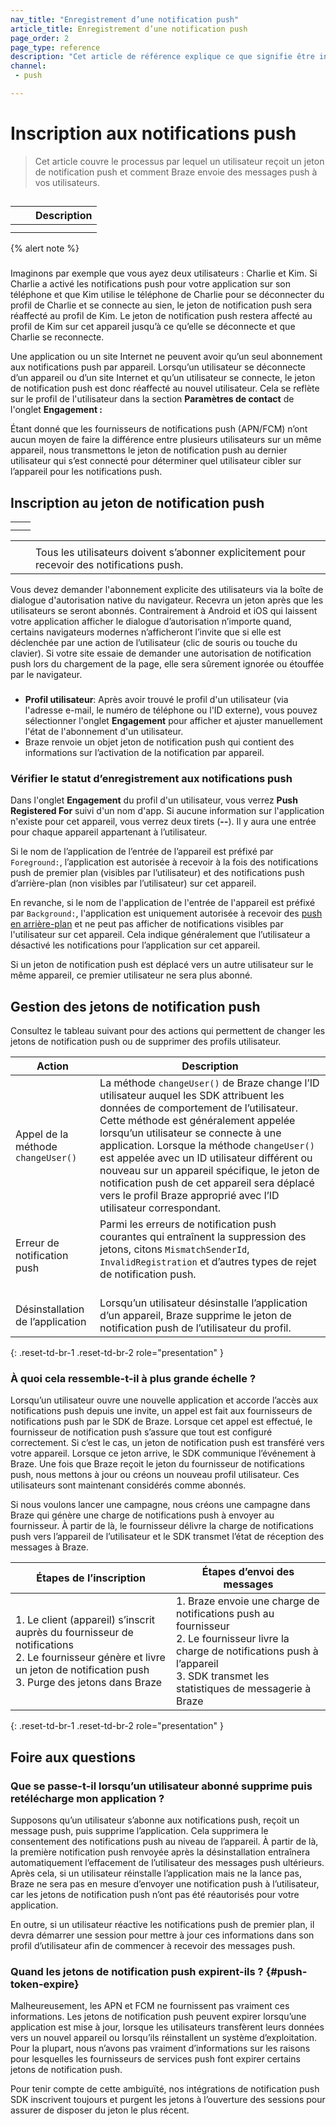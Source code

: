 ```yaml
---
nav_title: "Enregistrement d’une notification push"
article_title: Enregistrement d’une notification push
page_order: 2
page_type: reference
description: "Cet article de référence explique ce que signifie être inscrit aux notifications push et comment nous envoyons des messages push et traitons les jetons de notification push et l’inscription aux notifications push dans Braze."
channel:
 - push

---
```


# Inscription aux notifications push

> Cet article couvre le processus par lequel un utilisateur reçoit un jeton de notification push et comment Braze envoie des messages push à vos utilisateurs.

## 

 







### 



|        |  | Description                                                 |
|------------------|------------------|--------------------------------------------------------------------------------------------------------------|
|  |        |            |
|  |         |   |




{% alert note %}
 


### 



Imaginons par exemple que vous ayez deux utilisateurs : Charlie et Kim. Si Charlie a activé les notifications push pour votre application sur son téléphone et que Kim utilise le téléphone de Charlie pour se déconnecter du profil de Charlie et se connecte au sien, le jeton de notification push sera réaffecté au profil de Kim. Le jeton de notification push restera affecté au profil de Kim sur cet appareil jusqu’à ce qu’elle se déconnecte et que Charlie se reconnecte.

Une application ou un site Internet ne peuvent avoir qu’un seul abonnement aux notifications push par appareil. Lorsqu’un utilisateur se déconnecte d’un appareil ou d’un site Internet et qu’un utilisateur se connecte, le jeton de notification push est donc réaffecté au nouvel utilisateur. Cela se reflète sur le profil de l'utilisateur dans la section **Paramètres de contact** de l'onglet **Engagement :** 



Étant donné que les fournisseurs de notifications push (APN/FCM) n’ont aucun moyen de faire la différence entre plusieurs utilisateurs sur un même appareil, nous transmettons le jeton de notification push au dernier utilisateur qui s’est connecté pour déterminer quel utilisateur cibler sur l’appareil pour les notifications push.

## Inscription au jeton de notification push

 



 

|        |                                                                                                                                                 |
|------------------------|-------------------------------------------------------------------------------------------------------------------------------------------------------------|
|          |   |
|  |   |




  

|                          |  |                                                                                                                                                      |
|------------------------------------|-----------------------------|------------------------------------------------------------------------------------------------------------------------------------------------------------------|
|       |                          |   |
|  |                           | Tous les utilisateurs doivent s’abonner explicitement pour recevoir des notifications push.                                      |




Vous devez demander l'abonnement explicite des utilisateurs via la boîte de dialogue d'autorisation native du navigateur. Recevra un jeton après que les utilisateurs se seront abonnés. Contrairement à Android et iOS qui laissent votre application afficher le dialogue d’autorisation n’importe quand, certains navigateurs modernes n’afficheront l’invite que si elle est déclenchée par une action de l’utilisateur (clic de souris ou touche du clavier). Si votre site essaie de demander une autorisation de notification push lors du chargement de la page, elle sera sûrement ignorée ou étouffée par le navigateur.



### 





- **Profil utilisateur**:  Après avoir trouvé le profil d'un utilisateur (via l'adresse e-mail, le numéro de téléphone ou l'ID externe), vous pouvez sélectionner l'onglet **Engagement** pour afficher et ajuster manuellement l'état de l'abonnement d'un utilisateur.
-   Braze renvoie un objet jeton de notification push qui contient des informations sur l’activation de la notification par appareil.

### Vérifier le statut d’enregistrement aux notifications push

Dans l'onglet **Engagement** du profil d'un utilisateur, vous verrez **Push Registered For** suivi d'un nom d'app. Si aucune information sur l'application n'existe pour cet appareil, vous verrez deux tirets (**--**). Il y aura une entrée pour chaque appareil appartenant à l’utilisateur.

Si le nom de l’application de l’entrée de l’appareil est préfixé par `Foreground:`, l’application est autorisée à recevoir à la fois des notifications push de premier plan (visibles par l’utilisateur) et des notifications push d’arrière-plan (non visibles par l’utilisateur) sur cet appareil.



En revanche, si le nom de l'application de l'entrée de l'appareil est préfixé par `Background:`, l'application est uniquement autorisée à recevoir des [push en arrière-plan]({{site.baseurl}}/user_guide/message_building_by_channel/push/types/#background-push-notifications) et ne peut pas afficher de notifications visibles par l'utilisateur sur cet appareil. Cela indique généralement que l’utilisateur a désactivé les notifications pour l’application sur cet appareil.

Si un jeton de notification push est déplacé vers un autre utilisateur sur le même appareil, ce premier utilisateur ne sera plus abonné.

## Gestion des jetons de notification push

Consultez le tableau suivant pour des actions qui permettent de changer les jetons de notification push ou de supprimer des profils utilisateur. 

| Action | Description |
| ------ | ----------- |
| Appel de la méthode `changeUser()` | La méthode `changeUser()` de Braze change l’ID utilisateur auquel les SDK attribuent les données de comportement de l’utilisateur. Cette méthode est généralement appelée lorsqu’un utilisateur se connecte à une application. Lorsque la méthode `changeUser()` est appelée avec un ID utilisateur différent ou nouveau sur un appareil spécifique, le jeton de notification push de cet appareil sera déplacé vers le profil Braze approprié avec l’ID utilisateur correspondant. |
| Erreur de notification push | Parmi les erreurs de notification push courantes qui entraînent la suppression des jetons, citons `MismatchSenderId`, `InvalidRegistration` et d’autres types de rejet de notification push. <br><br> |
| Désinstallation de l’application | Lorsqu’un utilisateur désinstalle l’application d’un appareil, Braze supprime le jeton de notification push de l’utilisateur du profil. |
{: .reset-td-br-1 .reset-td-br-2 role="presentation" }

### À quoi cela ressemble-t-il à plus grande échelle ?

Lorsqu’un utilisateur ouvre une nouvelle application et accorde l’accès aux notifications push depuis une invite, un appel est fait aux fournisseurs de notifications push par le SDK de Braze. Lorsque cet appel est effectué, le fournisseur de notification push s’assure que tout est configuré correctement. Si c’est le cas, un jeton de notification push est transféré vers votre appareil. Lorsque ce jeton arrive, le SDK communique l’événement à Braze. Une fois que Braze reçoit le jeton du fournisseur de notifications push, nous mettons à jour ou créons un nouveau profil utilisateur. Ces utilisateurs sont maintenant considérés comme abonnés.

Si nous voulons lancer une campagne, nous créons une campagne dans Braze qui génère une charge de notifications push à envoyer au fournisseur. À partir de là, le fournisseur délivre la charge de notifications push vers l’appareil de l’utilisateur et le SDK transmet l’état de réception des messages à Braze.



| Étapes de l’inscription | Étapes d’envoi des messages |
| ------------------ | --------------- |
| 1\. Le client (appareil) s’inscrit auprès du fournisseur de notifications<br>2\. Le fournisseur génère et livre un jeton de notification push<br>3\. Purge des jetons dans Braze |1\. Braze envoie une charge de notifications push au fournisseur<br>2\. Le fournisseur livre la charge de notifications push à l’appareil<br>3\. SDK transmet les statistiques de messagerie à Braze |
{: .reset-td-br-1 .reset-td-br-2 role="presentation" }

## Foire aux questions

### Que se passe-t-il lorsqu’un utilisateur abonné supprime puis retélécharge mon application ?

Supposons qu’un utilisateur s’abonne aux notifications push, reçoit un message push, puis supprime l’application. Cela supprimera le consentement des notifications push au niveau de l’appareil. À partir de là, la première notification push renvoyée après la désinstallation entraînera automatiquement l’effacement de l’utilisateur des messages push ultérieurs. Après cela, si un utilisateur réinstalle l’application mais ne la lance pas, Braze ne sera pas en mesure d’envoyer une notification push à l’utilisateur, car les jetons de notification push n’ont pas été réautorisés pour votre application.

En outre, si un utilisateur réactive les notifications push de premier plan, il devra démarrer une session pour mettre à jour ces informations dans son profil d’utilisateur afin de commencer à recevoir des messages push.
 
### Quand les jetons de notification push expirent-ils ? {#push-token-expire}

Malheureusement, les APN et FCM ne fournissent pas vraiment ces informations. Les jetons de notification push peuvent expirer lorsqu’une application est mise à jour, lorsque les utilisateurs transfèrent leurs données vers un nouvel appareil ou lorsqu’ils réinstallent un système d’exploitation. Pour la plupart, nous n’avons pas vraiment d’informations sur les raisons pour lesquelles les fournisseurs de services push font expirer certains jetons de notification push.

Pour tenir compte de cette ambiguïté, nos intégrations de notification push SDK inscrivent toujours et purgent les jetons à l’ouverture des sessions pour assurer de disposer du jeton le plus récent.
